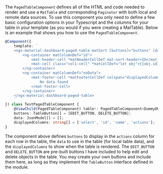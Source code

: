 The `PagedTableComponent` defines all of the HTML and code needed to render and
use a `MatTable` and corresponding `Paginator` with both local and remote data
sources. To use this component you only need to define a few basic configuration
options in your Typescript and the columns for your table in your template (as
you would if you were creating a MatTable). Below is an example that shows you
how to use the `PagedTableComponent`.

```typescript
@Component({
    template: `
    <ngx-material-dashboard-paged-table matSort [buttons]="buttons" [data]="data" [displayedColumns]="displayedColumns" class="marker-paged-table">
        <ng-container matColumnDef="id">
            <mat-header-cell *matHeaderCellDef mat-sort-header>ID</mat-header-cell>
            <mat-cell class="col1-cell" *matCellDef="let obj">{{obj.id}}</mat-cell>
        </ng-container>
        <ng-container matColumnDef="noData">
            <mat-footer-cell *matFooterCellDef colspan="displayedColumns.length" fxLayoutAlign="center center">
                No data found
            </mat-footer-cell>
        </ng-container>
    </ngx-material-dashboard-paged-table>
    `
}) class TestPagedTableComponent {
    @ViewChild(PagedTableComponent) table!: PagedTableComponent<DummyObject>;
    buttons: TableButton[] = [EDIT_BUTTON, DELETE_BUTTON];
    data: JsonModel[] = [];
    displayedColumns: string[] = ['select', 'id', 'name', 'actions'];
}
```

The component above defines `buttons` to display in the `actions` column for each
row in the table, the `data` to use in the table (for local table data), and the
`displayedColumns` to show when the table is rendered. The `EDIT_BUTTON` and
`DELETE_BUTTON` are pre-built buttons I have included to help edit and delete
objects in the table. You may create your own buttons and include them here, as
long as they implement the `TableButton` interface defined in the module.